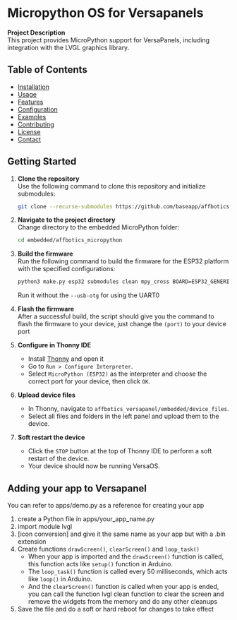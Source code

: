 # Micropython OS for Versapanels

**Project Description**  
This project provides MicroPython support for VersaPanels, including integration with the LVGL graphics library.

## Table of Contents
- [Installation](#installation)
- [Usage](#usage)
- [Features](#features)
- [Configuration](#configuration)
- [Examples](#examples)
- [Contributing](#contributing)
- [License](#license)
- [Contact](#contact)

## Getting Started

1. **Clone the repository**  
   Use the following command to clone this repository and initialize submodules:
   ```bash
   git clone --recurse-submodules https://github.com/baseapp/affbotics_versapanel.git
   ```
   
2. **Navigate to the project directory**  
   Change directory to the embedded MicroPython folder:
   ```bash
   cd embedded/affbotics_micropython
   ```

3. **Build the firmware**  
   Run the following command to build the firmware for the ESP32 platform with the specified configurations:
   ```bash
   python3 make.py esp32 submodules clean mpy_cross BOARD=ESP32_GENERIC_S3 BOARD_VARIANT=SPIRAM_OCT DISPLAY=st7789 INDEV=ft6x36 --usb-otg
   ```
    Run it without the `--usb-otg` for using the UART0

4. **Flash the firmware**  
   After a successful build, the script should give you the command to flash the firmware to your device, just change the `(port)` to your device port

5. **Configure in Thonny IDE**
   - Install [Thonny](https://thonny.org/) and open it
   - Go to `Run > Configure Interpreter`.
   - Select `MicroPython (ESP32)` as the interpreter and choose the correct port for your device, then click `OK`.

7. **Upload device files**  
   - In Thonny, navigate to `affbotics_versapanel/embedded/device_files`.
   - Select all files and folders in the left panel and upload them to the device.

8. **Soft restart the device**  
   - Click the `STOP` button at the top of Thonny IDE to perform a soft restart of the device.
   - Your device should now be running VersaOS.


## Adding your app to Versapanel
You can refer to apps/demo.py as a reference for creating your app
1. create a Python file in apps/your_app_name.py
2. import module lvgl
3. [icon conversion] and give it the same name as your app but with a .bin extension
4. Create functions `drawScreen()`, `clearScreen()` and `loop_task()`
   - When your app is imported and the `drawScreen()` function is called, this function acts like `setup()` function in Arduino.
   - The `loop_task()` function is called every 50 milliseconds, which acts like `loop()` in Arduino.
   - And the `clearScreen()` function is called when your app is ended, you can call the function lvgl clean function to clear the screen and remove the widgets from the memory and do any other cleanups
5. Save the file and do a soft or hard reboot for changes to take effect
